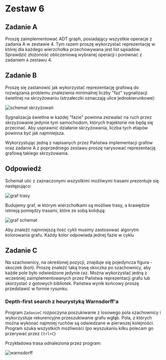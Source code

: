# Zestaw 6

## Zadanie A

Proszę zaimplementować ADT graph, posiadający wszystkie operacje z zadania A w zestawie 4. Tym razem proszę wykorzystać reprezentację w której dla każdego wierzchołka przechowywana jest list sąsiadów. Sprawdzić złożoność obliczeniową wybranej operacji i porównać z zadaniem `A` zestawu 4.

## Zadanie B

Proszę się zastanowić jak wykorzystać reprezentację grafową do rozwiązania problemu znalezienia minimalnej liczby "faz" sygnalizacji świetlnej na skrzyżowaniu (strzałeczki oznaczają ulice jednokierunkowe):

![schemat skrzyżowań](https://user-images.githubusercontent.com/57668948/157849939-aead0c05-46c2-4447-97b6-57cad2cd195b.jpg)

Sygnalizacja świetlna w każdej "fazie" powinna zezwalać na ruch przez skrzyżowanie jedynie tym samochodom, których trajektorie nie będą się przecinać. Aby usprawnić działanie skrzyżowania, liczba tych etapów powinna być jak najmniejsza.

Wykorzystując jedną z napisanych przez Państwa implementacji grafów oraz zadanie A z poprzedniego zestawu proszę narysować reprezentację grafową takiego skrzyżowania.

## Odpowiedź

Schemat ulic z zaznaczonymi wszystkimi możliwymi trasami prezentuje się następująco:

![graf trasy](https://user-images.githubusercontent.com/57668948/162615332-a09dd554-055f-4a08-9e29-eac567b2dc90.png)

Budujemy graf, w którym wierzchołkami są możliwe trasy, a krawędzie istnieją pomiędzy trasami, które ze sobą kolidują:

![graf schemat](https://user-images.githubusercontent.com/57668948/162614923-c94434ed-7e44-487a-b4ff-e12f474b8e32.png)

Aby znaleźć najmniejszą ilość cykli musimy zastosować algorytm kolorowania grafu. Każdy kolor odpowiada jednej fazie w cyklu

## Zadanie C

Na szachownicy, na określonej pozycji, znajduje się pojedyncza figura - skoczek (koń). Proszę znaleźć taką trasę skoczka po szachownicy, aby każde pole było odwiedzone jedynie raz. Można wykorzystać jedną z wcześniej zaimplementowanych przez Państwa reprezentacji grafu lub skorzystać z gotowych bibliotek. Państwa wynik końcowy proszę przedstawić w formie rysunku.

### Depth-first search z heurystyką Warnsdorff'a

Program `ZadanieC` rozpoczyna poszukiwanie z losowego pola szachownicy i wykorzystuje rekurencyjne przeszukiwanie grafu wgłąb. Pola, z których można wykonać najmniej ruchów są odwiedzane w pierwszej kolejności. Program szuka wszystkich możliwości (po wyszukaniu kilku polecam go przerywać przez `Ctrl+C`)

Przykładowa trasa odnaleziona przez program:

![warnsdorff](https://user-images.githubusercontent.com/57668948/162686002-4cb5d574-9fb6-4815-873a-dbf825389c75.png)

